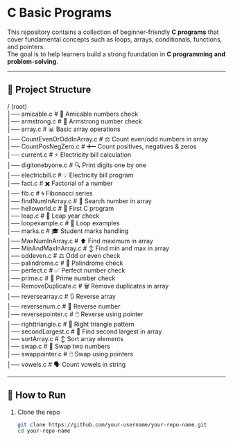 # C Basic Programs

This repository contains a collection of beginner-friendly **C programs** that cover fundamental concepts such as loops, arrays, conditionals, functions, and pointers.  
The goal is to help learners build a strong foundation in **C programming and problem-solving**.

---

## 📂 Project Structure

/ (root)  
│── amicable.c              # 🤝 Amicable numbers check  
│── armstrong.c             # 🔢 Armstrong number check  
│── array.c                 # 📊 Basic array operations  
│── CountEvenOrOddInArray.c # ⚖️ Count even/odd numbers in array  
│── CountPosNegZero.c       # ➕➖ Count positives, negatives & zeros  
│── current.c               # ⚡ Electricity bill calculation  
│── digitonebyone.c         # 🔍 Print digits one by one  
│── electricbill.c          # 💡 Electricity bill program  
│── fact.c                  # ✖️ Factorial of a number  
│── fib.c                   # 🌀 Fibonacci series  
│── findNumInArray.c        # 🔎 Search number in array  
│── helloworld.c            # 👋 First C program  
│── leap.c                  # 📅 Leap year check  
│── loopexample.c           # 🔁 Loop examples  
│── marks.c                 # 🎓 Student marks handling  
│── MaxNumInArray.c         # ⬆️ Find maximum in array  
│── MinAndMaxInArray.c      # ↕️ Find min and max in array  
│── oddeven.c               # ⚖️ Odd or even check  
│── palindrome.c            # 🔄 Palindrome check  
│── perfect.c               # ✅ Perfect number check  
│── prime.c                 # 🔑 Prime number check  
│── RemoveDuplicate.c       # 🗑️ Remove duplicates in array  
│── reversearray.c          # 🔃 Reverse array  
│── reversenum.c            # 🔢 Reverse number  
│── reversepointer.c        # 🖱️ Reverse using pointer  
│── righttriangle.c         # 📐 Right triangle pattern  
│── secondLargest.c         # 🥈 Find second largest in array  
│── sortArray.c             # ↕️ Sort array elements  
│── swap.c                  # 🔄 Swap two numbers  
│── swappointer.c           # 🖱️ Swap using pointers  
│── vowels.c                # 🗣️ Count vowels in string  

---

## 🚀 How to Run
1. Clone the repo  
   ```bash
   git clone https://github.com/your-username/your-repo-name.git
   cd your-repo-name

